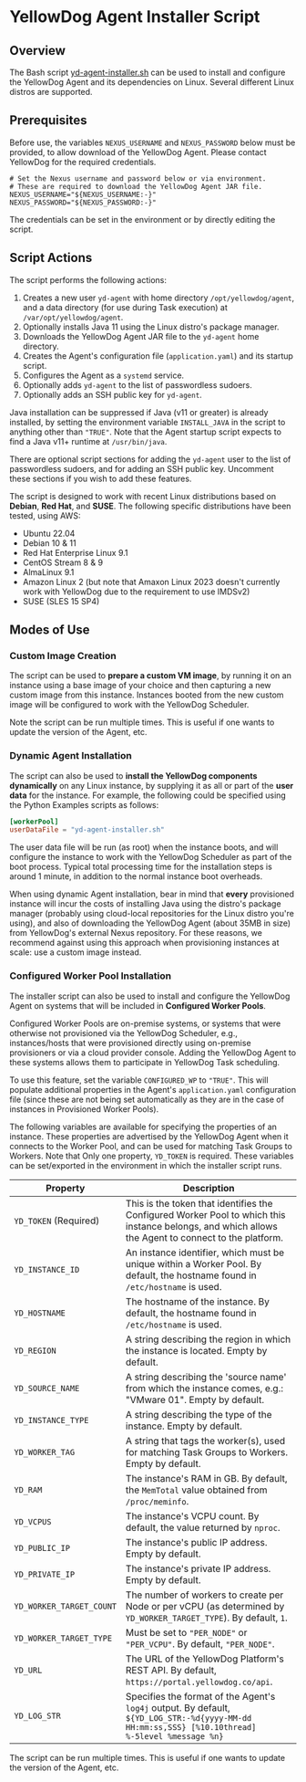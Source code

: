 # YellowDog Agent Installer Script

## Overview 

The Bash script [yd-agent-installer.sh](yd-agent-installer.sh) can be used to install and configure the YellowDog Agent and its dependencies on Linux. Several different Linux distros are supported.

## Prerequisites

Before use, the variables `NEXUS_USERNAME` and `NEXUS_PASSWORD` below must be provided, to allow download of the YellowDog Agent. Please contact YellowDog for the required credentials.

```shell
# Set the Nexus username and password below or via environment.
# These are required to download the YellowDog Agent JAR file.
NEXUS_USERNAME="${NEXUS_USERNAME:-}"
NEXUS_PASSWORD="${NEXUS_PASSWORD:-}"
```

The credentials can be set in the environment or by directly editing the script.

## Script Actions

The script performs the following actions:

1. Creates a new user `yd-agent` with home directory `/opt/yellowdog/agent`, and a data directory (for use during Task execution) at `/var/opt/yellowdog/agent`.
2. Optionally installs Java 11 using the Linux distro's package manager.
3. Downloads the YellowDog Agent JAR file to the `yd-agent` home directory.
4. Creates the Agent's configuration file (`application.yaml`) and its startup script.
5. Configures the Agent as a `systemd` service.
6. Optionally adds `yd-agent` to the list of passwordless sudoers.
7. Optionally adds an SSH public key for `yd-agent`.

Java installation can be suppressed if Java (v11 or greater) is already installed, by setting the environment variable `INSTALL_JAVA` in the script to anything other than `"TRUE"`. Note that the Agent startup script expects to find a Java v11+ runtime at `/usr/bin/java`.

There are optional script sections for adding the `yd-agent` user to the list of passwordless sudoers, and for adding an SSH public key. Uncomment these sections if you wish to add these features.

The script is designed to work with recent Linux distributions based on **Debian**, **Red Hat**, and **SUSE**. The following specific distributions have been tested, using AWS:

- Ubuntu 22.04
- Debian 10 & 11
- Red Hat Enterprise Linux 9.1
- CentOS Stream 8 & 9
- AlmaLinux 9.1
- Amazon Linux 2 (but note that Amaxon Linux 2023 doesn't currently work with YellowDog due to the requirement to use IMDSv2)
- SUSE (SLES 15 SP4)

## Modes of Use

### Custom Image Creation

The script can be used to **prepare a custom VM image**, by running it on an instance using a base image of your choice and then capturing a new custom image from this instance. Instances booted from the new custom image will be configured to work with the YellowDog Scheduler.

Note the script can be run multiple times. This is useful if one wants to update the version of the Agent, etc.

### Dynamic Agent Installation

The script can also be used to **install the YellowDog components dynamically** on any Linux instance, by supplying it as all or part of the **user data** for the instance. For example, the following could be specified using the Python Examples scripts as follows:

```toml
[workerPool]
userDataFile = "yd-agent-installer.sh"
```

The user data file will be run (as root) when the instance boots, and will configure the instance to work with the YellowDog Scheduler as part of the boot process. Typical total processing time for the installation steps is around 1 minute, in addition to the normal instance boot overheads.

When using dynamic Agent installation, bear in mind that **every** provisioned instance will incur the costs of installing Java using the distro's package manager (probably using cloud-local repositories for the Linux distro you're using), and also of downloading the YellowDog Agent (about 35MB in size) from YellowDog's external Nexus repository. For these reasons, we recommend against using this approach when provisioning instances at scale: use a custom image instead.

### Configured Worker Pool Installation

The installer script can also be used to install and configure the YellowDog Agent on systems that will be included in **Configured Worker Pools**.

Configured Worker Pools are on-premise systems, or systems that were otherwise not provisioned via the YellowDog Scheduler, e.g., instances/hosts that were provisioned directly using on-premise provisioners or via a cloud provider console. Adding the YellowDog Agent to these systems allows them to participate in YellowDog Task scheduling.

To use this feature, set the variable `CONFIGURED_WP` to `"TRUE"`. This will populate additional properties in the Agent's `application.yaml` configuration file (since these are not being set automatically as they are in the case of instances in Provisioned Worker Pools).

The following variables are available for specifying the properties of an instance. These properties are advertised by the YellowDog Agent when it connects to the Worker Pool, and can be used for matching Task Groups to Workers. Note that Only one property, `YD_TOKEN` is required. These variables can be set/exported in the environment in which the installer script runs.

| Property                 | Description                                                                                                                                         |
|--------------------------|-----------------------------------------------------------------------------------------------------------------------------------------------------|
| `YD_TOKEN` (Required)    | This is the token that identifies the Configured Worker Pool to which this instance belongs, and which allows the Agent to connect to the platform. |
| `YD_INSTANCE_ID`         | An instance identifier, which must be unique within a Worker Pool. By default, the hostname found in `/etc/hostname` is used.                       |
| `YD_HOSTNAME`            | The hostname of the instance. By default, the hostname found in `/etc/hostname` is used.                                                            |
| `YD_REGION`              | A string describing the region in which the instance is located. Empty by default.                                                                  |
| `YD_SOURCE_NAME`         | A string describing the 'source name' from which the instance comes, e.g.: "VMware 01". Empty by default.                                           |
| `YD_INSTANCE_TYPE`       | A string describing the type of the instance. Empty by default.                                                                                     |
| `YD_WORKER_TAG`          | A string that tags the worker(s), used for matching Task Groups to Workers. Empty by default.                                                       |
| `YD_RAM`                 | The instance's RAM in GB. By default, the `MemTotal` value obtained from `/proc/meminfo`.                                                           |
| `YD_VCPUS`               | The instance's VCPU count. By default, the value returned by `nproc`.                                                                               |
| `YD_PUBLIC_IP`           | The instance's public IP address. Empty by default.                                                                                                 |
| `YD_PRIVATE_IP`          | The instance's private IP address. Empty by default.                                                                                                |
| `YD_WORKER_TARGET_COUNT` | The number of workers to create per Node or per vCPU (as determined by `YD_WORKER_TARGET_TYPE`). By default, `1`.                                   |
| `YD_WORKER_TARGET_TYPE`  | Must be set to `"PER_NODE"` or `"PER_VCPU"`. By default, `"PER_NODE"`.                                                                              |
| `YD_URL`                 | The URL of the YellowDog Platform's REST API. By default, `https://portal.yellowdog.co/api`.                                                        |
| `YD_LOG_STR`             | Specifies the format of the Agent's `log4j` output. By default, `${YD_LOG_STR:-%d{yyyy-MM-dd HH:mm:ss,SSS} [%10.10thread] %-5level %message %n}`    |

The script can be run multiple times. This is useful if one wants to update the version of the Agent, etc.
